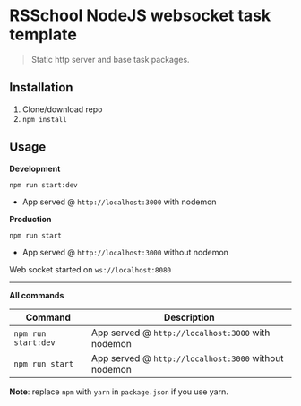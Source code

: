 # RSSchool NodeJS websocket task template
> Static http server and base task packages.

## Installation
1. Clone/download repo
2. `npm install`

## Usage
**Development**

`npm run start:dev`

* App served @ `http://localhost:3000` with nodemon

**Production**

`npm run start`

* App served @ `http://localhost:3000` without nodemon

Web socket started on `ws://localhost:8080`

---

**All commands**

Command | Description
--- | ---
`npm run start:dev` | App served @ `http://localhost:3000` with nodemon
`npm run start` | App served @ `http://localhost:3000` without nodemon

**Note**: replace `npm` with `yarn` in `package.json` if you use yarn.